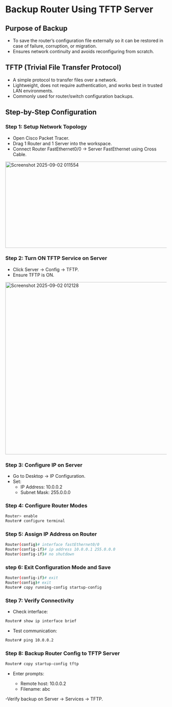 # Backup Router Using TFTP Server

## Purpose of Backup
- To save the router’s configuration file externally so it can be restored in case of failure, corruption, or migration.
- Ensures network continuity and avoids reconfiguring from scratch.

## TFTP (Trivial File Transfer Protocol)
- A simple protocol to transfer files over a network.
- Lightweight, does not require authentication, and works best in trusted LAN environments.
- Commonly used for router/switch configuration backups.



## Step-by-Step Configuration 

### Step 1: Setup Network Topology
- Open Cisco Packet Tracer.
- Drag 1 Router and 1 Server into the workspace.
- Connect Router FastEthernet0/0 → Server FastEthernet using Cross Cable.
<img width="680" height="270" alt="Screenshot 2025-09-02 011554" src="https://github.com/user-attachments/assets/02332ad8-2e04-420e-9d4b-9e1d1858cb97" />

### Step 2: Turn ON TFTP Service on Server
- Click Server → Config → TFTP.
- Ensure TFTP is ON.
<img width="639" height="539" alt="Screenshot 2025-09-02 012128" src="https://github.com/user-attachments/assets/517adb11-393d-4edb-94c1-adb621db47ce" />

### Step 3: Configure IP on Server
- Go to Desktop → IP Configuration.
- Set:
  - IP Address: 10.0.0.2
  - Subnet Mask: 255.0.0.0

### Step 4: Configure Router Modes
```bash
Router> enable
Router# configure terminal
```
### Step 5: Assign IP Address on Router
```bash
Router(config)# interface fastEthernet0/0
Router(config-if)# ip address 10.0.0.1 255.0.0.0
Router(config-if)# no shutdown
```
### step 6: Exit Configuration Mode and Save
```bash
Router(config-if)# exit
Router(config)# exit
Router# copy running-config startup-config
```
### Step 7: Verify Connectivity

- Check interface:
```bash
Router# show ip interface brief
```
- Test communication:
```bash
Router# ping 10.0.0.2
```
### Step 8: Backup Router Config to TFTP Server
```bash
Router# copy startup-config tftp
```

- Enter prompts:

    - Remote host: 10.0.0.2
    - Filename: abc

-Verify backup on Server → Services → TFTP.
